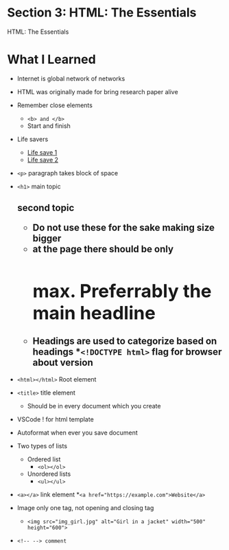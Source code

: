# Section 3: HTML: The Essentials

HTML: The Essentials

# What I Learned
* Internet is global network of networks
* HTML was originally made for bring research paper alive
* Remember close elements
	* `<b> and </b>`
	* Start and finish
* Life savers
	* [Life save 1](https://developer.mozilla.org/en-US/)
	* [Life save 2](https://developer.mozilla.org/en-US/docs/Web/HTML/Element)
	
* `<p>` paragraph takes block of space
* `<h1>` main topic <h2> second topic
	* Do not use these for the sake making size bigger	
	* at the page there should be only <h1> max. Preferrably the main headline
	* Headings are used to categorize based on headings
*`<!DOCTYPE html>` flag for browser about version
* `<html></html>` Root element
* `<title>` title element
	* Should be in every document which you create
* VSCode ! for html template
* Autoformat when ever you save document
* Two types of lists
	* Ordered list
		* `<ol></ol>`
	* Unordered lists
		* `<ul></ul>`
* `<a></a>` link element
	*`<a href="https://example.com">Website</a>`
* Image only one tag, not opening and closing tag
	* `<img src="img_girl.jpg" alt="Girl in a jacket" width="500" height="600">`
* `<!-- --> comment`